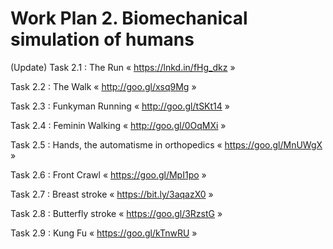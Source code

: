 # Work Plan 2. Biomechanical simulation of humans

(Update) Task 2.1 : The Run « https://lnkd.in/fHg_dkz »

Task 2.2 : The Walk « http://goo.gl/xsq9Mg »

Task 2.3 : Funkyman Running « http://goo.gl/tSKt14 »

Task 2.4 : Feminin Walking « http://goo.gl/0OqMXi »

Task 2.5 : Hands, the automatisme in orthopedics « https://goo.gl/MnUWgX »

Task 2.6 : Front Crawl « https://goo.gl/MpI1po »

Task 2.7 : Breast stroke « https://bit.ly/3aqazX0 »

Task 2.8 : Butterfly stroke « https://goo.gl/3RzstG »

Task 2.9 : Kung Fu « https://goo.gl/kTnwRU »
